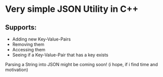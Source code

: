 # Very simple JSON Utility in C++

## Supports:
- Adding new Key-Value-Pairs
- Removing them
- Accessing them
- Seeing if a Key-Value-Pair that has a key <key> exists

Parsing a String into JSON might be coming soon! (i hope, if i find time and motivation)
